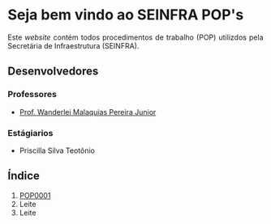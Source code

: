 <h1>Seja bem vindo ao SEINFRA POP's</h1>

<p align="justify">
Este <i>website</i> contém todos procedimentos de trabalho (POP) utilizdos pela Secretária de Infraestrutura (SEINFRA). 
</p>

<h2>Desenvolvedores</h2>

<h3>Professores</h3>   
<ul>
<li><a href="http://lattes.cnpq.br/2268506213083114" target="_blank">Prof. Wanderlei Malaquias Pereira Junior</a></li>
</ul>

<h3>Estágiarios</h3>
<ul>
<li>Priscilla Silva Teotônio</li>
</ul>

<h2>Índice</h2>   
<ol>
<li><a href="https://wmpjrufg.github.io/FEA0067-ESTRUTURAS-PROTENDIDAS/CAP1-1.html" target="_blank">POP0001</a></li>
<li>Leite</li>
<li>Leite</li>
</ol>

